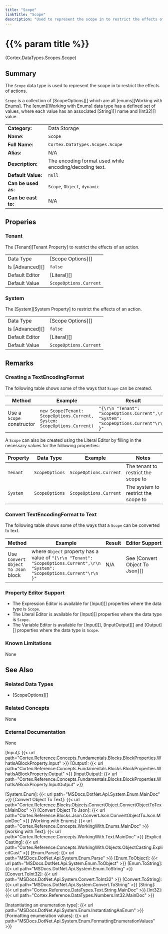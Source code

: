 ```yaml
---
title: "Scope"
linkTitle: "Scope"
description: "Used to represent the scope in to restrict the effects of actions."
---
```


# {{% param title %}}

<p class="namespace">(Cortex.DataTypes.Scopes.Scope)</p>

## Summary

The `Scope` data type is used to represent the scope in to restrict the effects of actions.

`Scope` is a collection of [ScopeOptions][] which are all [enums][Working with Enums]. The [enum][Working with Enums] data type has a defined set of values, where each value has an associated [String][] name and [Int32][] value.

| | |
|-|-|
| **Category:**          | Data Storage                                                  |
| **Name:**              | `Scope`                                |
| **Full Name:**         | `Cortex.DataTypes.Scopes.Scope`         |
| **Alias:**             | N/A                                              |
| **Description:**       | The encoding format used while encoding/decoding text. |
| **Default Value:**     | `null`                             |
| **Can be used as:**    | `Scope`, `Object`, `dynamic`           |
| **Can be cast to:**    | N/A |

## Properies

### Tenant

The [Tenant][Tenant Property] to restrict the effects of an action.

| | |
|-|-|
| Data Type | [Scope Options][] |
| Is [Advanced][] | `false` |
| Default Editor | [Literal][] |
| Default Value | `ScopeOptions.Current` |

### System

The [System][System Property] to restrict the effects of an action.

| | |
|-|-|
| Data Type | [Scope Options][] |
| Is [Advanced][] | `false` |
| Default Editor | [Literal][] |
| Default Value | `ScopeOptions.Current` |

## Remarks

### Creating a TextEncodingFormat

The following table shows some of the ways that `Scope` can be created.

| Method | Example | Result | Editor&nbsp;Support | Notes |
|-|-|-|-|-|
|Use a `Scope` constructor | `new Scope(Tenant: ScopeOptions.Current, System: ScopeOptions.Current)` | `"{\r\n "Tenant": "ScopeOptions.Current",\r\n "System": "ScopeOptions.Current"\r\n }"`| Expression | |

A `Scope` can also be created using the Literal Editor by filling in the necessary values for the following properties:

| Property | Data Type | Example | Notes |
|-|-|-|-|
| `Tenant` | `ScopeOptions` | `ScopeOptions.Current` | The tenant to restrict the scope to |
| `System` | `ScopeOptions` | `ScopeOptions.Current` | The system to restrict the scope to |

### Convert TextEncodingFormat to Text

The following table shows some of the ways that a `Scope` can be converted to text.

| Method | Example | Result | Editor&nbsp;Support | Notes |
|-|-|-|-|-|
| Use `Convert Object To Json` block | where `Object` property has a value of `"{\r\n "Tenant": "ScopeOptions.Current",\r\n "System": "ScopeOptions.Current"\r\n }"` | N/A  | See [Convert Object To Json][] |

### Property Editor Support

- The Expression Editor is available for [Input][] properties where the data type is `Scope`.
- The Literal Editor is available for [Input][] properties where the data type is `Scope`.
- The Variable Editor is available for [Input][], [InputOutput][] and [Output][] properties where the data type is `Scope`.

### Known Limitations

None

## See Also

### Related Data Types

- [ScopeOptions][]

### Related Concepts

None

### External Documentation

None

[Input]: {{< url path="Cortex.Reference.Concepts.Fundamentals.Blocks.BlockProperties.WhatIsABlockProperty.Input" >}}
[Output]: {{< url path="Cortex.Reference.Concepts.Fundamentals.Blocks.BlockProperties.WhatIsABlockProperty.Output" >}}
[InputOutput]: {{< url path="Cortex.Reference.Concepts.Fundamentals.Blocks.BlockProperties.WhatIsABlockProperty.InputOutput" >}}

[System.Enum]: {{< url path="MSDocs.DotNet.Api.System.Enum.MainDoc" >}}
[Convert Object To Text]: {{< url path="Cortex.Reference.Blocks.Objects.ConvertObject.ConvertObjectToText.MainDoc" >}}
[Convert Object To Json]: {{< url path="Cortex.Reference.Blocks.Json.ConvertJson.ConvertObjectToJson.MainDoc" >}}
[Working with Enums]: {{< url path="Cortex.Reference.Concepts.WorkingWith.Enums.MainDoc" >}}
[working with Text]: {{< url path="Cortex.Reference.Concepts.WorkingWith.Text.MainDoc" >}}
[Explicit Casting]: {{< url path="Cortex.Reference.Concepts.WorkingWith.Objects.ObjectCasting.ExplicitCast" >}}
[Enum.Parse]: {{< url path="MSDocs.DotNet.Api.System.Enum.Parse" >}}
[Enum.ToObject]: {{< url path="MSDocs.DotNet.Api.System.Enum.ToObject" >}}
[Enum.ToString]: {{< url path="MSDocs.DotNet.Api.System.Enum.ToString" >}}
[Convert.ToInt32]: {{< url path="MSDocs.DotNet.Api.System.Convert.ToInt32" >}}
[Convert.ToString]: {{< url path="MSDocs.DotNet.Api.System.Convert.ToString" >}}
[String]: {{< url path="Cortex.Reference.DataTypes.Text.String.MainDoc" >}}
[Int32]: {{< url path="Cortex.Reference.DataTypes.Numbers.Int32.MainDoc" >}}

[Instantiating an enumeration type]: {{< url path="MSDocs.DotNet.Api.System.Enum.InstantiatingAnEnum" >}}
[Formatting enumeration values]: {{< url path="MSDocs.DotNet.Api.System.Enum.FormattingEnumerationValues" >}}
